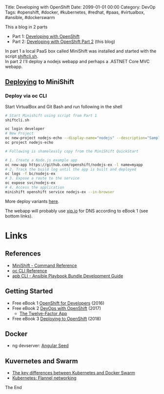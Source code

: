 Title: Developing with OpenShift
Date: 2099-01-01 00:00
Category: DevOp
Tags: #openshift, #docker, #kubernetes, #redhat, #paas, #virtualbox, #ansible, #dockerswarm

This a blog in 2 parts

* Part 1: [Developing with OpenShift](https://rasor.github.io/developing-with-openshift.html)
* Part 2: [Developing with OpenShift Part 2](https://rasor.github.io/developing-with-openshift-part-2.html) (this blog)

In part 1 a local PaaS box called MiniShift was installed and started with the script [shiftcli.sh](https://gist.github.com/rasor/2060037307731d2c2bb740e503c951bb).  
In part 2 I'll deploy a nodejs webapp and perhaps a .ASTNET Core MVC webapp.  

## [Deploying](https://docs.openshift.org/latest/minishift/getting-started/quickstart.html#deploy-sample-app) to MiniShift



### Deploy via oc CLI



Start VirtualBox and Git Bash and run following in the shell

```bash
# Start Minishift using script from Part 1
shiftcli.sh

oc login developer
# New Project
oc new-project nodejs-echo --display-name="nodejs" --description="Sample Node.js app"
oc project nodejs-echo

# Following is shamelessly copy from the MiniShift QuickStart

# 1. Create a Node.js example app
oc new-app https://github.com/openshift/nodejs-ex -l name=myapp
# 2. Track the build log until the app is built and deployed
oc logs -f bc/nodejs-ex
# 3. Expose a route to the service
oc expose svc/nodejs-ex
# 4. Access the application
minishift openshift service nodejs-ex --in-browser
```

More deploy variants [here](https://github.com/sclorg/nodejs-ex).

The webapp will probably use [xip.io](https://xip.io/) for DNS according to eBook 1 (see bottom links).  

# Links

## References

* [MiniShift - Command Reference](https://docs.openshift.org/latest/minishift/command-ref/minishift.html)
* [oc CLI Reference](https://docs.openshift.org/latest/cli_reference/index.html)
* [apb CLI - Ansible Playbook Bundle Development Guide](https://docs.openshift.org/latest/apb_devel/index.html)

## Getting Started

* Free eBook 1 [OpenShift for Developers](https://www.openshift.com/promotions/for-developers.html) (2016)
* Free eBook 2 [DevOps with OpenShift](https://www.openshift.com/promotions/devops-with-openshift.html) (2017)
    * [The Twelve-Factor App ](https://12factor.net/)
* Free eBook 3 [Deploying to OpenShift](https://www.openshift.com/promotions/deploying-to-openshift.html) (2018)

## Docker

* ng devserver: [Angular Seed](https://mgechev.github.io/angular-seed/)

## Kuvernetes and Swarm

* [The key differences between Kubernetes and Docker Swarm](https://medium.com/packt-hub/the-key-differences-between-kubernetes-and-docker-swarm-edb519730757)
* [Kubernetes: Flannel networking](https://blog.laputa.io/kubernetes-flannel-networking-6a1cb1f8ec7c)

The End
